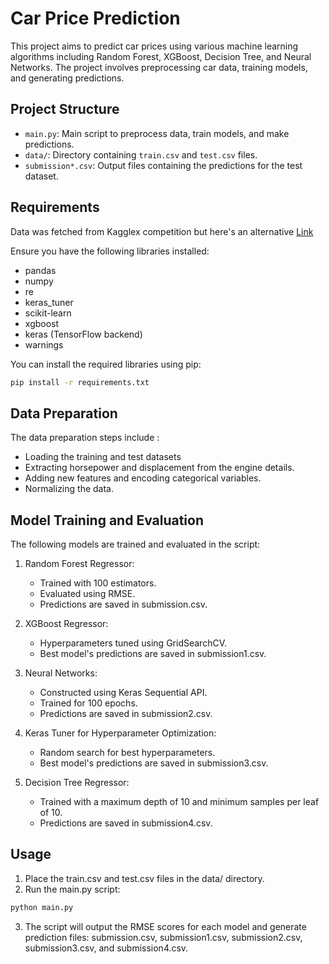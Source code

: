 # Car Price Prediction

This project aims to predict car prices using various machine learning algorithms including Random Forest, XGBoost, Decision Tree, and Neural Networks. The project involves preprocessing car data, training models, and generating predictions.

## Project Structure

- `main.py`: Main script to preprocess data, train models, and make predictions.
- `data/`: Directory containing `train.csv` and `test.csv` files.
- `submission*.csv`: Output files containing the predictions for the test dataset.

## Requirements

Data was fetched from Kagglex competition but here's an alternative <a href="https://www.kaggle.com/datasets/taeefnajib/used-car-price-prediction-dataset">Link</a>

Ensure you have the following libraries installed:

- pandas
- numpy
- re
- keras_tuner
- scikit-learn
- xgboost
- keras (TensorFlow backend)
- warnings

You can install the required libraries using pip:

```bash
pip install -r requirements.txt
```

## Data Preparation
The data preparation steps include :

- Loading the training and test datasets
- Extracting horsepower and displacement from the engine details.
- Adding new features and encoding categorical variables.
- Normalizing the data.

## Model Training and Evaluation
The following models are trained and evaluated in the script:

1. Random Forest Regressor:

    - Trained with 100 estimators.
    - Evaluated using RMSE.
    - Predictions are saved in submission.csv.

2. XGBoost Regressor:

    - Hyperparameters tuned using GridSearchCV.
    - Best model's predictions are saved in submission1.csv.

3. Neural Networks:

    - Constructed using Keras Sequential API.
    - Trained for 100 epochs.
    - Predictions are saved in submission2.csv.

4. Keras Tuner for Hyperparameter Optimization:

    - Random search for best hyperparameters.
    - Best model's predictions are saved in submission3.csv.

5. Decision Tree Regressor:

    - Trained with a maximum depth of 10 and minimum samples per leaf of 10.
    - Predictions are saved in submission4.csv.

## Usage
1. Place the train.csv and test.csv files in the data/ directory.
2. Run the main.py script:
```bash
python main.py
```
3. The script will output the RMSE scores for each model and generate prediction files: submission.csv, submission1.csv, submission2.csv, submission3.csv, and submission4.csv.
